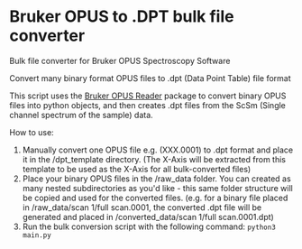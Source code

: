 # Bruker OPUS to .DPT bulk file converter

Bulk file converter for Bruker OPUS Spectroscopy Software 

Convert many binary format OPUS files to .dpt (Data Point Table) file format

This script uses the [Bruker OPUS Reader](https://github.com/qedsoftware/brukeropusreader) package to convert binary OPUS files into python objects, and then creates .dpt files from the ScSm (Single channel spectrum of the sample) data.

How to use:

1. Manually convert one OPUS file e.g. (XXX.0001) to .dpt format and place it in the /dpt_template directory. (The X-Axis will be extracted from this template to be used as the X-Axis for all bulk-converted files)
2. Place your binary OPUS files in the /raw_data folder. You can created as many nested subdirectories as you'd like - this same folder structure will be copied and used for the converted files. (e.g. for a binary file placed in /raw_data/scan 1/full scan.0001, the converted .dpt file will be generated and placed in /converted_data/scan 1/full scan.0001.dpt)
3. Run the bulk conversion script with the following command: ```python3 main.py```
